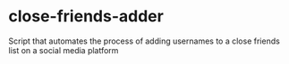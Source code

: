 # close-friends-adder
Script that automates the process of adding usernames to a close friends list on a social media platform
